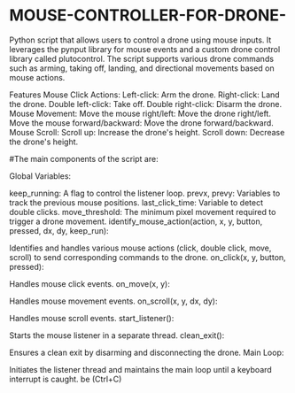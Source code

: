 # MOUSE-CONTROLLER-FOR-DRONE-
Python script that allows users to control a drone using mouse inputs. It leverages the pynput library for mouse events and a custom drone control library called plutocontrol.
The script supports various drone commands such as arming, taking off, landing, and directional movements based on mouse actions.

Features
Mouse Click Actions:
Left-click: Arm the drone.
Right-click: Land the drone.
Double left-click: Take off.
Double right-click: Disarm the drone.
Mouse Movement:
Move the mouse right/left: Move the drone right/left.
Move the mouse forward/backward: Move the drone forward/backward.
Mouse Scroll:
Scroll up: Increase the drone's height.
Scroll down: Decrease the drone's height.

#The main components of the script are:

Global Variables:

keep_running: A flag to control the listener loop.
prevx, prevy: Variables to track the previous mouse positions.
last_click_time: Variable to detect double clicks.
move_threshold: The minimum pixel movement required to trigger a drone movement.
identify_mouse_action(action, x, y, button, pressed, dx, dy, keep_run):

Identifies and handles various mouse actions (click, double click, move, scroll) to send corresponding commands to the drone.
on_click(x, y, button, pressed):

Handles mouse click events.
on_move(x, y):

Handles mouse movement events.
on_scroll(x, y, dx, dy):

Handles mouse scroll events.
start_listener():

Starts the mouse listener in a separate thread.
clean_exit():

Ensures a clean exit by disarming and disconnecting the drone.
Main Loop:

Initiates the listener thread and maintains the main loop until a keyboard interrupt is caught. be (Ctrl+C)


